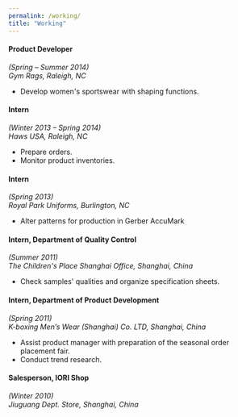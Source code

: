 ```yaml
---
permalink: /working/
title: "Working"
---
```


#### Product Developer
*(Spring – Summer 2014)*  
*Gym Rags, Raleigh, NC*
   -	Develop women's sportswear with shaping functions.

#### Intern 
*(Winter 2013 – Spring 2014)*  
*Haws USA, Raleigh, NC*
   -	Prepare orders.
   -  Monitor product inventories.
   
#### Intern 
*(Spring 2013)*  
*Royal Park Uniforms, Burlington, NC*
   -	Alter patterns for production in Gerber AccuMark

#### Intern, Department of Quality Control 
*(Summer 2011)*  
*The Children's Place Shanghai Office, Shanghai, China*
   -	Check samples' qualities and organize specification sheets.
   
#### Intern, Department of Product Development 
*(Spring 2011)*  
*K-boxing Men’s Wear (Shanghai) Co. LTD, Shanghai, China*
   -	Assist product manager with preparation of the seasonal order placement fair.
   -  Conduct trend research.

#### Salesperson, IORI Shop 
*(Winter 2010)*  
*Jiuguang Dept. Store, Shanghai, China*